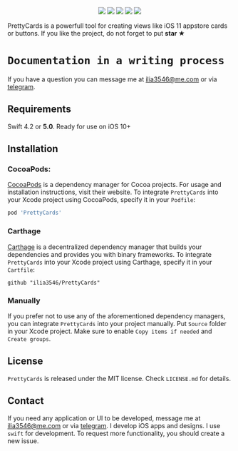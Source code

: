 <p align="center">

</p>

<p align="center">
<a href="https://travis-ci.org/ilia3546/PrettyCards"><img src="https://travis-ci.com/ilia3546/PrettyCards.svg?branch=0.1.6"></a>
<a href="https://github.com/Carthage/Carthage/"><img src="https://img.shields.io/badge/Carthage-compatible-4BC51D.svg?style=flat"></a>
<a href="http://onevcat.github.io/PrettyCards/"><img src="https://img.shields.io/cocoapods/v/PrettyCards.svg?style=flat"></a>
<a href="https://raw.githubusercontent.com/ilia3546/PrettyCards/master/LICENSE"><img src="https://img.shields.io/cocoapods/l/PrettyCards.svg?style=flat"></a>
<a href="http://onevcat.github.io/PrettyCards/"><img src="https://img.shields.io/cocoapods/p/PrettyCards.svg?style=flat"></a>
</p>

PrettyCards is a powerfull tool for creating views like iOS 11 appstore cards or buttons. If you like the project, do not forget to put **star ★**

# `Documentation in a writing process`

If you have a question you can message me at ilia3546@me.com or via [telegram](https://t.me/bluetech_team).


## Requirements

Swift 4.2 or **5.0**. Ready for use on iOS 10+


## Installation

### CocoaPods:

[CocoaPods](https://cocoapods.org) is a dependency manager for Cocoa projects. For usage and installation instructions, visit their website. To integrate `PrettyCards` into your Xcode project using CocoaPods, specify it in your `Podfile`:

```ruby
pod 'PrettyCards'
```

### Carthage

[Carthage](https://github.com/Carthage/Carthage) is a decentralized dependency manager that builds your dependencies and provides you with binary frameworks. To integrate `PrettyCards` into your Xcode project using Carthage, specify it in your `Cartfile`:

```ogdl
github "ilia3546/PrettyCards"
```

### Manually

If you prefer not to use any of the aforementioned dependency managers, you can integrate `PrettyCards` into your project manually. Put `Source` folder in your Xcode project. Make sure to enable `Copy items if needed` and `Create groups`.

## License
`PrettyCards` is released under the MIT license. Check `LICENSE.md` for details.

## Contact
If you need any application or UI to be developed, message me at ilia3546@me.com or via [telegram](https://t.me/bluetech_team). I develop iOS apps and designs. I use `swift` for development. To request more functionality, you should create a new issue.
